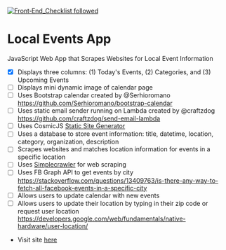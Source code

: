 [![Front‑End_Checklist followed](https://img.shields.io/badge/Front‑End_Checklist-followed-brightgreen.svg)](https://github.com/thedaviddias/Front-End-Checklist/)

# Local Events App
JavaScript Web App that Scrapes Websites for Local Event Information

- [X] Displays three columns: (1) Today's Events, (2) Categories, and (3) Upcoming Events
- [ ] Displays mini dynamic image of calendar page
- [ ] Uses Bootstrap calendar created by @Serhioromano https://github.com/Serhioromano/bootstrap-calendar
- [ ] Uses static email sender running on Lambda created by @craftzdog https://github.com/craftzdog/send-email-lambda
- [ ] Uses CosmicJS [Static Site Generator](https://github.com/cosmicjs/static-website)
- [ ] Uses a database to store event information: title, datetime, location, category, organization, description
- [ ] Scrapes websites and matches location information for events in a specific location
- [ ] Uses [Simplecrawler](https://github.com/simplecrawler/simplecrawler) for web scraping
- [ ] Uses FB Graph API to get events by city https://stackoverflow.com/questions/13409763/is-there-any-way-to-fetch-all-facebook-events-in-a-specific-city
- [ ] Allows users to update calendar with new events
- [ ] Allows users to update their location by typing in their zip code or request user location https://developers.google.com/web/fundamentals/native-hardware/user-location/

* Visit site [here](http://danstrong.tech/local-events-app/)
